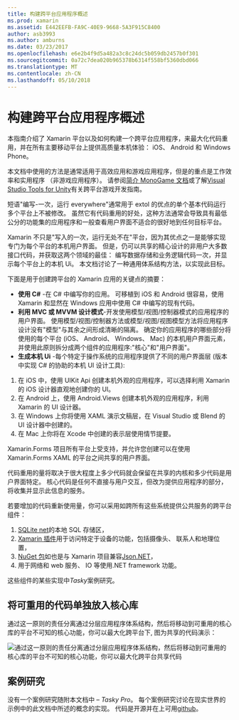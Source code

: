 ```yaml
---
title: 构建跨平台应用程序概述
ms.prod: xamarin
ms.assetid: E442EEFB-FA9C-40E9-9668-5A3F915C8400
author: asb3993
ms.author: amburns
ms.date: 03/23/2017
ms.openlocfilehash: e6e2b4f9d5a482a3c8c24dc5b059db2457b0f301
ms.sourcegitcommit: 0a72c7dea020b965378b6314f558bf5360dbd066
ms.translationtype: MT
ms.contentlocale: zh-CN
ms.lasthandoff: 05/10/2018
---
```

# <a name="building-cross-platform-applications-overview"></a>构建跨平台应用程序概述

本指南介绍了 Xamarin 平台以及如何构建一个跨平台应用程序，来最大化代码重用，并在所有主要移动平台上提供高质量本机体验： iOS、 Android 和 Windows Phone。

本文档中使用的方法是通常适用于高效应用和游戏应用程序，但是的重点是工作效率和实用程序 （非游戏应用程序）。 请参阅[简介 MonoGame 文档](~/graphics-games/monogame/introduction/index.md)或了解[Visual Studio Tools for Unity](https://docs.microsoft.com/visualstudio/cross-platform/visual-studio-tools-for-unity)有关跨平台游戏开发指南。

短语"编写-一次，运行 everywhere"通常用于 extol 的优点的单个基本代码运行多个平台上不被修改。 虽然它有代码重用的好处，这种方法通常会导致具有最低公分的功能集的应用程序和一般查看用户界面不适合的很好地到任何目标平台。

Xamarin 不只是"写入的一次，运行无处不在"平台，因为其优点之一是能够实现专门为每个平台的本机用户界面。 但是，仍可以共享的精心设计的非用户大多数接口代码，并获取这两个领域的最佳： 编写数据存储和业务逻辑代码一次，并显示每个平台上的本机 Ui。 本文档讨论了一种通用体系结构方法，以实现此目标。

下面是用于创建跨平台的 Xamarin 应用的关键点的摘要：

-   **使用 C#** -在 C# 中编写你的应用。 可移植到 iOS 和 Android 很容易，使用 Xamarin 和显然在 Windows 应用中使用 C# 中编写的现有代码。
-   **利用 MVC 或 MVVM 设计模式**-开发使用模型/视图/控制器模式的应用程序的用户界面。 使用模型/视图/控制器方法或模型/视图/视图模型方法将应用程序设计没有"模型"与其余之间形成清晰的隔离。 确定你的应用程序的哪些部分将使用的每个平台 (iOS、 Android、 Windows、 Mac) 的本机用户界面元素，并使用此原则拆分成两个组件的应用程序:"核心"和"用户界面"。
-   **生成本机 Ui** -每个特定于操作系统的应用程序提供了不同的用户界面层 (版本中实现 C# 的协助的本机 UI 设计工具):

1.  在 iOS 中，使用 UIKit Api 创建本机外观的应用程序，可以选择利用 Xamarin 的 iOS 设计器直观地创建你的 UI。
1.  在 Android 上，使用 Android.Views 创建本机外观的应用程序，利用 Xamarin 的 UI 设计器。
1.  在 Windows 上你将使用 XAML 演示文稿层，在 Visual Studio 或 Blend 的 UI 设计器中创建的。
1.  在 Mac 上你将在 Xcode 中创建的表示层使用情节提要。

Xamarin.Forms 项目所有平台上受支持，并允许您创建可以在使用 Xamarin.Forms XAML 的平台之间共享的用户界面。 

代码重用的量将取决于很大程度上多少代码就会保留在共享的内核和多少代码是用户界面特定。 核心代码是任何不直接与用户交互，但改为提供应用程序的部分，将收集并显示此信息的服务。

若要增加的代码重新使用量，你可以采用如跨所有这些系统提供公共服务的跨平台组件：

1.   [SQLite net](https://www.nuget.org/packages/sqlite-net-pcl/)的本地 SQL 存储区，
1.   [Xamarin 插件](https://xamarin.com/plugins)用于访问特定于设备的功能，包括摄像头、 联系人和地理位置，
1.   [NuGet 包](https://nuget.org)如也是与 Xamarin 项目兼容[Json.NET](https://www.nuget.org/packages/Newtonsoft.Json/)，
1.  用于网络和 web 服务、 IO 等使用.NET framework 功能。


这些组件的某些实现中*Tasky*案例研究。

 <a name="Separate_Reusable_Code_into_a_Core_Library" />


## <a name="separate-reusable-code-into-a-core-library"></a>将可重用的代码单独放入核心库

通过这一原则的责任分离通过分层应用程序体系结构，然后将移动到可重用的核心库的平台不可知的核心功能，你可以最大化跨平台下, 图为共享的代码演示：

 ![](overview-images/layers2.png "通过这一原则的责任分离通过分层应用程序体系结构，然后将移动到可重用的核心库的平台不可知的核心功能，你可以最大化跨平台共享代码")

 <a name="Case_Studies" />


## <a name="case-studies"></a>案例研究

没有一个案例研究随附本文档中 – *Tasky Pro*。 每个案例研究讨论在现实世界的示例中的此文档中所述的概念的实现。 代码是开源并在上可用[github](https://github.com/xamarin/mobile-samples/)。
